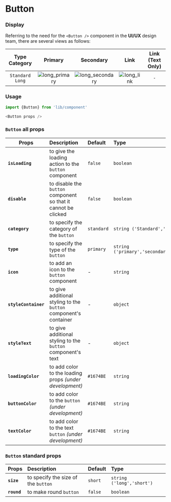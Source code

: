 # Button

### Display

Referring to the need for the `<Button />` component in the **UI/UX** design team, there are several views as follows:

| Type <br/> Category| Primary  | Secondary  | Link | Link (Text Only) |
| :-------------: |:-------------: | :-----: | :-----: |  :-----: |
| `Standard Long` | ![long_primary](https://i.postimg.cc/yDJR00yH/long-primary.png ':size=100') | ![long_secondary](https://i.postimg.cc/nM0953dx/long-secondary.png ':size=100') | ![long_link](https://i.postimg.cc/56KvHsvg/long-link.png ':size=100') | `-` |

### Usage

```js
import {Button} from 'lib/component'

<Button props />

```

### `Button` all props

| Props       | Description  | Default  | Type |
| ------------- |:-------------| :-----| :----- |
| **`isLoading`**     |to give the loading action to the `button` component  | `false` | `boolean` |
| **`disable`**      |  to disable the `button` component so that it cannot be clicked    |   `false` | `boolean` |
| **`category`** | to specify the category of the  `button`     |    `standard` | `string ('Standard','Circle','Square')`  |
| **`type`** | to specify the type of the  `button`     |    `primary` | `string ('primary','secondary','link','textlink')`  |
| **`icon`** | to add an icon to the `button` component   |    - | `string`  |
| **`styleContainer`** | to give additional styling to the `button` component's container  |    - | `object`  |
| **`styleText`** | to give additional styling to the `button` component's text  |    - | `object`  |
| **`loadingColor`** | to add color to the loading props <em>(under development) <em/>  |    `#1674BE` | `string`  |
| **`buttonColor`** | to add color to the `button` <em> (under development) <em/>  |    `#1674BE` | `string`  |
| **`textColor`** | to add color to the text `button` <em> (under development) <em/>  |    `#1674BE` | `string`  |

### `Button` standard props

| Props       | Description  | Default  | Type |
| ------------- |:-------------| :-----| :----- |
| **`size`** | to specify the size of the  `button`| `short` | `string ('long','short')`|
| **`round`** | to make round  `button`| `false` | `boolean`|
